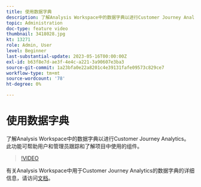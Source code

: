 ```yaml
---
title: 使用数据字典
description: 了解Analysis Workspace中的数据字典以进行Customer Journey Analytics。 此功能可帮助用户和管理员跟踪和了解项目中使用的组件。 
topic: Administration
doc-type: feature video
thumbnail: 3418028.jpg
kt: 13271
role: Admin, User
level: Beginner
last-substantial-update: 2023-05-16T00:00:00Z
exl-id: b63f8e7d-ae3f-4e4c-a221-3a90607e3ba3
source-git-commit: 1a23bfa0e22a8201c4e39131fafe09573c829ce7
workflow-type: tm+mt
source-wordcount: '78'
ht-degree: 0%

---
```


# 使用数据字典

了解Analysis Workspace中的数据字典以进行Customer Journey Analytics。 此功能可帮助用户和管理员跟踪和了解项目中使用的组件。 

>[!VIDEO](https://video.tv.adobe.com/v/3418028/?quality=12&learn=on)

有关Analysis Workspace中用于Customer Journey Analytics的数据字典的详细信息，请访问[文档](https://experienceleague.adobe.com/docs/analytics-platform/using/cja-components/data-dictionary/data-dictionary-overview.html?lang=zh-Hans)。

